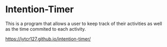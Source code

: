 # Intention-Timer

This is a program that allows a user to keep track of their activities as well as the time commited to each activity. 

https://jytcr127.github.io/intention-timer/